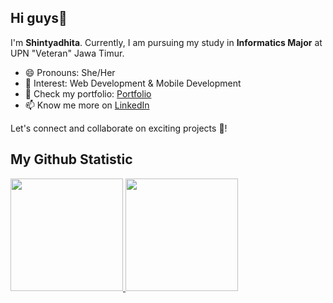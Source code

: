 ## Hi guys👋

I'm **Shintyadhita**. Currently, I am pursuing my study in **Informatics Major** at UPN "Veteran" Jawa Timur. 

- 😄 Pronouns: She/Her
- 💼 Interest: Web Development & Mobile Development
- 📝 Check my portfolio: [Portfolio](https://shintyadhita.netlify.app/)
- 📫 Know me more on [LinkedIn](https://www.linkedin.com/in/shintyadhita-wputri)

Let's connect and collaborate on exciting projects 💼!

## My Github Statistic
<p align="left">
<a href="https://github.com/shintyadhitawputri">
  <img height="180em" src="https://github-readme-stats-eight-theta.vercel.app/api?username=shintyadhitawputri&show_icons=true&theme=algolia&include_all_commits=true&count_private=true"/>
  <img height="180em" src="https://github-readme-stats-eight-theta.vercel.app/api/top-langs/?username=shintyadhitawputri&layout=compact&layout=compact&theme=algolia"/>
</a>
</p>
